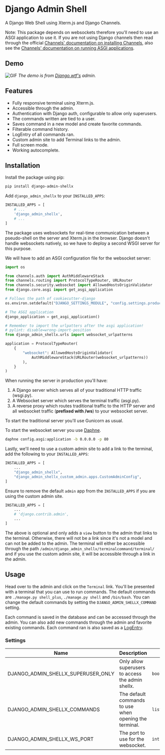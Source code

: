 # Django Admin Shell

A Django Web Shell using Xterm.js and Django Channels.

Note: This package depends on websockets therefore you'll need to use an ASGI application to use it. If you are not using Django channels then read through the official [Channels' documentation on installing Channels](https://channels.readthedocs.io/en/latest/installation.html), also see the [Channels' documentation on running ASGI applications](https://channels.readthedocs.io/en/latest/deploying.html).

## Demo

![GIF](./images/django-admin-shellx-demo.gif)
_The demo is from [Django.wtf's](https://django.wtf/) admin._

## Features

- Fully responsive terminal using Xterm.js.
- Accessible through the admin.
- Authentication with Django auth, configurable to allow only superusers.
- The commands written are tied to a user.
- Saves command in a new model and create favorite commands.
- Filterable command history.
- LogEntry of all commands ran.
- Custom admin site to add Terminal links to the admin.
- Full screen mode.
- Working autocomplete.

## Installation

Install the package using pip:

```bash
pip install django-admin-shellx
```

Add `django_admin_shellx` to your `INSTALLED_APPS`:

```python
INSTALLED_APPS = [
    # ...
    'django_admin_shellx',
    # ...
]
```

The package uses websockets for real-time communication between a pseudo-shell on the server and
Xterm.js in the browser. Django doesn't handle websockets natively, so we have to deploy a second WSGI server for
this purpose.

We will have to add an ASGI configuration file for the websocket server:

```python
import os

from channels.auth import AuthMiddlewareStack
from channels.routing import ProtocolTypeRouter, URLRouter
from channels.security.websocket import AllowedHostsOriginValidator
from django.core.asgi import get_asgi_application

# Follows the path of cookiecutter-django
os.environ.setdefault("DJANGO_SETTINGS_MODULE", "config.settings.production")

# The ASGI application
django_application = get_asgi_application()

# Remember to import the urlpatters after the asgi application!
# pylint: disable=wrong-import-position
from django_admin_shellx.urls import websocket_urlpatterns

application = ProtocolTypeRouter(
    {
        "websocket": AllowedHostsOriginValidator(
            AuthMiddlewareStack(URLRouter(websocket_urlpatterns))
        ),
    }
)
```

When running the server in production you'll have:

1. A Django server which serves all of your traditional HTTP traffic (wsgi.py).
2. A Websocket server which serves the terminal traffic (asgi.py).
3. A reverse proxy which routes traditional traffic to the HTTP server and all websocket traffic
   (**prefixed with /ws**) to your websocket server.

To start the traditional server you'll use Gunicorn as usual.

To start the websocket server you use [Daphne](https://github.com/django/daphne).

```sh
daphne config.asgi:application -b 0.0.0.0 -p 80
```


Lastly, we'll need to use a custom admin site to add a link to the terminal, add the following to your `INSTALLED_APPS`:

```python
INSTALLED_APPS = [
    ...
    "django_admin_shellx",
    "django_admin_shellx_custom_admin.apps.CustomAdminConfig",
]
```

Ensure to remove the default `admin` app from the `INSTALLED_APPS` if you are using the custom admin site.

```python
INSTALLED_APPS = [
    ...
    # 'django.contrib.admin',
    ...
]
```

The above is optional and only adds a `view` button to the admin that links to the terminal. Otherwise, there will not be a link since it's not a model and can not be added to the admin. The terminal will either be accessible through the path `/admin/django_admin_shellx/terminalcommand/terminal/` and if you use the custom admin site, it will be accessible through a link in the admin.

## Usage

Head over to the admin and click on the `Terminal` link. You'll be presented with a terminal that you can use to run commands. The default commands are `./manage.py shell_plus`, `./manage.py shell` and `/bin/bash`. You can change the default commands by setting the `DJANGO_ADMIN_SHELLX_COMMAND` setting.

Each command is saved in the database and can be accessed through the admin. You can also add new commands through the admin and favorite existing commands. Each command ran is also saved as a [LogEntry](https://docs.djangoproject.com/en/dev/ref/contrib/admin/#logentry-objects).

### Settings

| Name | Description | Type | Default | Required |
|------|-------------|------|---------|:--------:|
| DJANGO_ADMIN_SHELLX_SUPERUSER_ONLY | Only allow superusers to access the admin shellx. | `boolean` | `True` | no |
| DJANGO_ADMIN_SHELLX_COMMANDS | The default commands to use when opening the terminal. | `list[list[str]]` |  [["./manage.py", "shell_plus"], ["./manage.py", "shell"], ["/bin/bash"]] | no |
| DJANGO_ADMIN_SHELLX_WS_PORT | The port to use for the websocket. | `int` | None | no |
